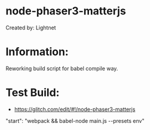 # node-phaser3-matterjs

Created by: Lightnet

# Information:
 Reworking build script for babel compile way.

# Test Build:
 * https://glitch.com/edit/#!/node-phaser3-matterjs 


 "start": "webpack && babel-node main.js --presets env"